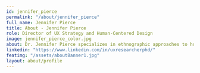 ```yaml
---
id: jennifer_pierce
permalink: "/about/jennifer_pierce"
full_name: Jennifer Pierce
title: About - Jennifer Pierce
role: Director of UX Strategy and Human-Centered Design
image: jennifer_pierce_color.jpg
about: Dr. Jennifer Pierce specializes in ethnographic approaches to human-centered design and digital transformation. A published ethnographer and design thinker, she has provided premium UX research and established best practices for design teams in both creative and industrial projects in higher ed and the Fortune 100, including Yale University, Carnegie-Mellon, Wells Fargo, Penn State, Citicorp, Bayer Pharmaceutical, and Avon Cosmetics. Her focus is conducting research for high social impact products, services, and experience and developing interdisciplinary methodologies in UX Design.
linkedin: "https://www.linkedin.com/in/uxresearcherphd/"
featimg: "/assets/aboutBanner1.jpg"
layout: about/profile
---
```

